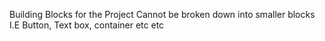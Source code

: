 Building Blocks for the Project
Cannot be broken down into smaller blocks
I.E Button, Text box, container etc etc

